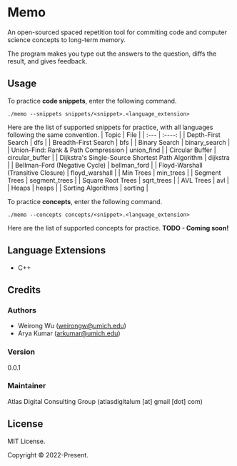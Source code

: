 # Memo

An open-sourced spaced repetition tool for commiting code and computer science concepts to long-term memory.

The program makes you type out the answers to the question, diffs the result, and gives feedback.

## Usage

To practice **code snippets**, enter the following command.

```
./memo --snippets snippets/<snippet>.<language_extension>
```

Here are the list of supported snippets for practice, with all languages following the same convention.
| Topic | File |
| :--- | :----: |
| Depth-First Search | dfs |
| Breadth-First Search | bfs |
| Binary Search | binary_search |
| Union-Find: Rank & Path Compression | union_find |
| Circular Buffer | circular_buffer |
| Dijkstra's Single-Source Shortest Path Algorithm | dijkstra |
| Bellman-Ford (Negative Cycle) | bellman_ford |
| Floyd-Warshall (Transitive Closure) | floyd_warshall |
| Min Trees | min_trees |
| Segment Trees | segment_trees |
| Square Root Trees | sqrt_trees |
| AVL Trees | avl |
| Heaps | heaps |
| Sorting Algorithms | sorting |

To practice **concepts**, enter the following command.

```
./memo --concepts concepts/<snippet>.<language_extension>
```

Here are the list of supported concepts for practice.
**TODO - Coming soon!**

## Language Extensions

-   C++

## Credits

### Authors

-   Weirong Wu (weirongw@umich.edu)
-   Arya Kumar (arkumar@umich.edu)

### Version

0.0.1

### Maintainer

Atlas Digital Consulting Group (atlasdigitalum [at] gmail [dot] com)

## License

MIT License.

Copyright &copy; 2022-Present.
